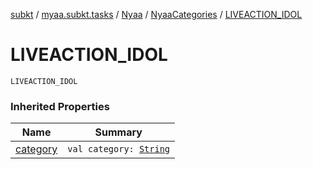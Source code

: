 [subkt](../../../index.md) / [myaa.subkt.tasks](../../index.md) / [Nyaa](../index.md) / [NyaaCategories](index.md) / [LIVEACTION_IDOL](./-l-i-v-e-a-c-t-i-o-n_-i-d-o-l.md)

# LIVEACTION_IDOL

`LIVEACTION_IDOL`

### Inherited Properties

| Name | Summary |
|---|---|
| [category](category.md) | `val category: `[`String`](https://kotlinlang.org/api/latest/jvm/stdlib/kotlin/-string/index.html) |
